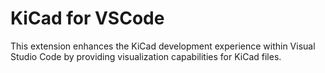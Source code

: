 # KiCad for VSCode

This extension enhances the KiCad development experience within Visual Studio Code by providing visualization capabilities for KiCad files.
